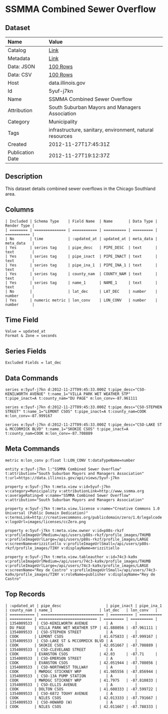 # SSMMA Combined Sewer Overflow

## Dataset

| Name | Value |
| :--- | :---- |
| Catalog | [Link](https://catalog.data.gov/dataset/ssmma-combined-sewer-overflow-3436f) |
| Metadata | [Link](https://data.illinois.gov/api/views/5yuf-j7kn) |
| Data: JSON | [100 Rows](https://data.illinois.gov/api/views/5yuf-j7kn/rows.json?max_rows=100) |
| Data: CSV | [100 Rows](https://data.illinois.gov/api/views/5yuf-j7kn/rows.csv?max_rows=100) |
| Host | data.illinois.gov |
| Id | 5yuf-j7kn |
| Name | SSMMA Combined Sewer Overflow |
| Attribution | South Suburban Mayors and Managers Association |
| Category | Municipality |
| Tags | infrastructure, sanitary, environment, natural resources |
| Created | 2012-11-27T17:45:31Z |
| Publication Date | 2012-11-27T19:12:37Z |

## Description

This dataset details combined sewer overflows in the Chicago Southland area.

## Columns

```ls
| Included | Schema Type    | Field Name  | Name       | Data Type | Render Type |
| ======== | ============== | =========== | ========== | ========= | =========== |
| No       | time           | :updated_at | updated_at | meta_data | meta_data   |
| Yes      | series tag     | pipe_desc   | PIPE_DESC  | text      | text        |
| Yes      | series tag     | pipe_inact  | PIPE_INACT | text      | text        |
| Yes      | series tag     | pipe_ina_1  | PIPE_INA_1 | text      | text        |
| Yes      | series tag     | county_nam  | COUNTY_NAM | text      | text        |
| Yes      | series tag     | name_1      | NAME_1     | text      | text        |
| No       |                | lat_dec     | LAT_DEC    | number    | number      |
| Yes      | numeric metric | lon_conv    | LON_CONV   | number    | number      |
```

## Time Field

```ls
Value = updated_at
Format & Zone = seconds
```

## Series Fields

```ls
Excluded Fields = lat_dec
```

## Data Commands

```ls
series e:5yuf-j7kn d:2012-11-27T09:45:33.000Z t:pipe_desc="CSO-KENILWORTH AVENUE" t:name_1="VILLA PARK WET WEATHER STP" t:pipe_inact=A t:county_nam="DU PAGE" m:lon_conv=-87.961111

series e:5yuf-j7kn d:2012-11-27T09:45:33.000Z t:pipe_desc="CSO-STEPHEN STREET" t:name_1="LEMONT CSOS" t:pipe_inact=A t:county_nam=COOK m:lon_conv=-87.999167

series e:5yuf-j7kn d:2012-11-27T09:45:33.000Z t:pipe_desc="CSO-LAKE ST & MCCORMICK BLVD" t:name_1="SKOKIE CSOS" t:pipe_inact=A t:county_nam=COOK m:lon_conv=-87.708889
```

## Meta Commands

```ls
metric m:lon_conv p:float l:LON_CONV t:dataTypeName=number

entity e:5yuf-j7kn l:"SSMMA Combined Sewer Overflow" t:attribution="South Suburban Mayors and Managers Association" t:url=https://data.illinois.gov/api/views/5yuf-j7kn

property e:5yuf-j7kn t:meta.view v:id=5yuf-j7kn v:category=Municipality v:attributionLink=http://www.ssmma.org v:averageRating=0 v:name="SSMMA Combined Sewer Overflow" v:attribution="South Suburban Mayors and Managers Association"

property e:5yuf-j7kn t:meta.view.license v:name="Creative Commons 1.0 Universal (Public Domain Dedication)" v:termsLink=http://creativecommons.org/publicdomain/zero/1.0/legalcode v:logoUrl=images/licenses/ccZero.png

property e:5yuf-j7kn t:meta.view.owner v:id=p88s-rkzf v:profileImageUrlMedium=/api/users/p88s-rkzf/profile_images/THUMB v:profileImageUrlLarge=/api/users/p88s-rkzf/profile_images/LARGE v:screenName=mrizzitiello v:profileImageUrlSmall=/api/users/p88s-rkzf/profile_images/TINY v:displayName=mrizzitiello

property e:5yuf-j7kn t:meta.view.tableauthor v:id=74c3-ka9x v:profileImageUrlMedium=/api/users/74c3-ka9x/profile_images/THUMB v:profileImageUrlLarge=/api/users/74c3-ka9x/profile_images/LARGE v:screenName="Rey de Castro" v:profileImageUrlSmall=/api/users/74c3-ka9x/profile_images/TINY v:roleName=publisher v:displayName="Rey de Castro"
```

## Top Records

```ls
| :updated_at | pipe_desc                    | pipe_inact | pipe_ina_1 | county_nam | name_1                     | lat_dec   | lon_conv   | 
| =========== | ============================ | ========== | ========== | ========== | ========================== | ========= | ========== | 
| 1354009533  | CSO-KENILWORTH AVENUE        | A          |            | DU PAGE    | VILLA PARK WET WEATHER STP | 41.888056 | -87.961111 | 
| 1354009533  | CSO-STEPHEN STREET           | A          |            | COOK       | LEMONT CSOS                | 41.675833 | -87.999167 | 
| 1354009533  | CSO-LAKE ST & MCCORMICK BLVD | A          |            | COOK       | SKOKIE CSOS                | 42.051667 | -87.708889 | 
| 1354009533  | CSO-CLEVELAND STREET         | A          |            | COOK       | EVANSTON CSOS              | 42.03     | -87.71     | 
| 1354009533  | CSO-EMERSON STREET           | A          |            | COOK       | EVANSTON CSOS              | 42.051944 | -87.708056 | 
| 1354009533  | CSO-NORTHWEST TOLLWAY        | A          |            | COOK       | MWRDGC STICKNEY WRP        | 41.985556 | -87.856944 | 
| 1354009533  | CSO-13A PUMP STATION         | A          |            | COOK       | MWRDGC STICKNEY WRP        | 41.7975   | -87.810833 | 
| 1354009533  | CSO-ELLIS AVENUE             | A          |            | COOK       | DOLTON CSOS                | 41.608333 | -87.599722 | 
| 1354009533  | CSO-6872 TOUHY AVENUE        | A          |            | COOK       | NILES CSOS                 | 42.013333 | -87.791667 | 
| 1354009533  | CSO-HOWARD (W)               | A          |            | COOK       | NILES CSOS                 | 42.011667 | -87.788333 | 
```